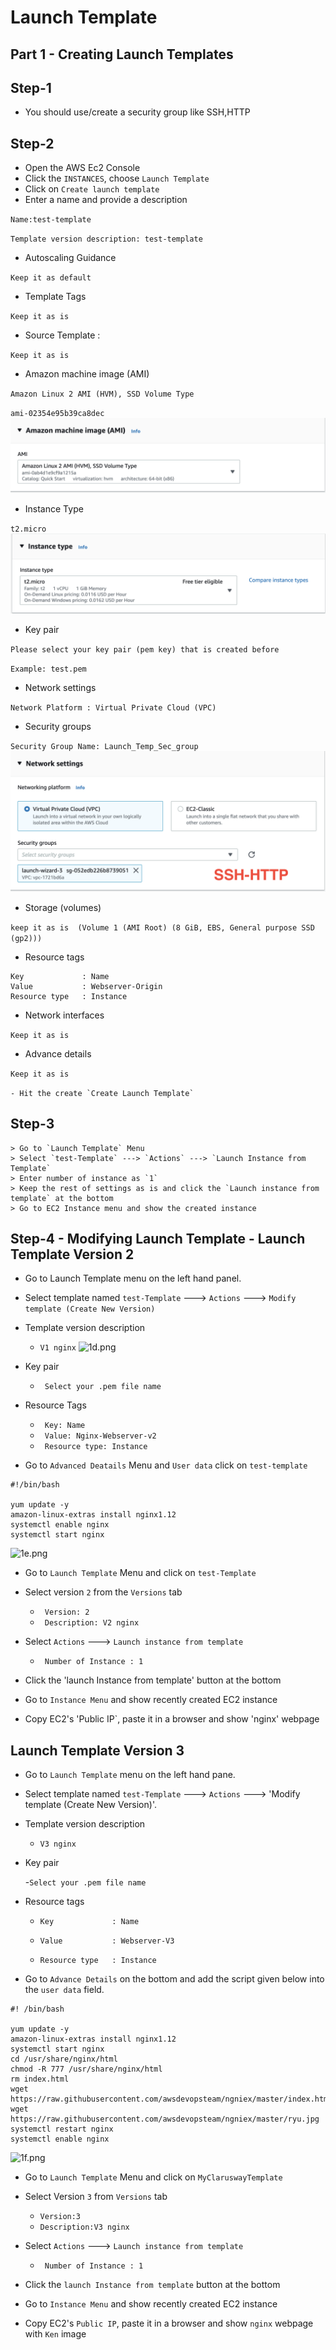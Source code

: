 # Launch Template
## Part 1 - Creating Launch Templates
## Step-1
- You should use/create a security group like SSH,HTTP

## Step-2
- Open the AWS Ec2 Console
- Click the `INSTANCES`, choose `Launch Template`
- Click on `Create launch template`
- Enter a name and provide a description

`Name:test-template`

`Template version description: test-template`

- Autoscaling Guidance


`Keep it as default`


- Template Tags


`Keep it as is`


- Source Template :


`Keep it as is`


- Amazon machine image (AMI)


`Amazon Linux 2 AMI (HVM), SSD Volume Type`

`ami-02354e95b39ca8dec`
![1a.png](./Images/1a.png)
- Instance Type

`t2.micro`
![1b.png](./Images/1b.png)


- Key pair


`Please select your key pair (pem key) that is created before`

`Example: test.pem`


- Network settings


`Network Platform : Virtual Private Cloud (VPC)`


- Security groups


`Security Group Name: Launch_Temp_Sec_group`
![1c.png](./Images/1c.png)

- Storage (volumes)


`keep it as is  (Volume 1 (AMI Root) (8 GiB, EBS, General purpose SSD (gp2)))`


- Resource tags

```
Key             : Name
Value           : Webserver-Origin
Resource type   : Instance
```

- Network interfaces


`Keep it as is`


- Advance details


`Keep it as is`

``` - Hit the create `Create Launch Template` ```

## Step-3
```
> Go to `Launch Template` Menu
> Select `test-Template` ---> `Actions` ---> `Launch Instance from Template`
> Enter number of instance as `1`
> Keep the rest of settings as is and click the `Launch instance from template` at the bottom
> Go to EC2 Instance menu and show the created instance
```
## Step-4 - Modifying Launch Template - Launch Template Version 2

- Go to Launch Template menu on the left hand panel.
- Select template named `test-Template` ---> `Actions` ---> `Modify template (Create New Version)`
- Template version description

  - `V1 nginx`
![1d.png](./Images/1d.png)
- Key pair

  - ` Select your .pem file name`

- Resource Tags
  
  - ` Key: Name`
  - ` Value: Nginx-Webserver-v2`
  - ` Resource type: Instance` 

- Go to `Advanced Deatails` Menu and `User data` click on `test-template`

```
#!/bin/bash

yum update -y
amazon-linux-extras install nginx1.12
systemctl enable nginx
systemctl start nginx
```
![1e.png](./Images/1e.png)


- Go to `Launch Template` Menu and click on `test-Template`

- Select version `2` from the `Versions` tab

  - ` Version: 2`
  - ` Description: V2 nginx`
 
 - Select `Actions` ---> `Launch instance from template`
   
   - ` Number of Instance : 1`

-  Click the 'launch Instance from template' button at the bottom
- Go to `Instance Menu` and show recently created EC2 instance
- Copy EC2's 'Public IP`, paste it in a browser and show 'nginx' webpage

## Launch Template Version 3
- Go to `Launch Template` menu on the left hand pane.

- Select template named `test-Template` ---> `Actions` ---> 'Modify template (Create New Version)'.

- Template version description


  - `V3 nginx`


- Key pair


  -`Select your .pem file name`


- Resource tags


   - `Key             : Name`

   - `Value           : Webserver-V3`

   - `Resource type   : Instance`

- Go to `Advance Details` on the bottom and add the script given below into the `user data` field.

```
#! /bin/bash

yum update -y
amazon-linux-extras install nginx1.12
systemctl start nginx
cd /usr/share/nginx/html
chmod -R 777 /usr/share/nginx/html
rm index.html
wget https://raw.githubusercontent.com/awsdevopsteam/ngniex/master/index.html
wget https://raw.githubusercontent.com/awsdevopsteam/ngniex/master/ryu.jpg
systemctl restart nginx
systemctl enable nginx
```
![1f.png](./Images/1f.png)
- Go to `Launch Template` Menu and click on `MyClaruswayTemplate`
- Select Version `3` from `Versions` tab

  - `Version:3`
  - `Description:V3 nginx`

- Select `Actions` ---> `Launch instance from template`
  - ` Number of Instance : 1`


- Click the `launch Instance from template` button at the bottom

- Go to `Instance Menu` and show recently created EC2 instance

- Copy EC2's `Public IP`, paste it in a browser and show `nginx` webpage with `Ken` image